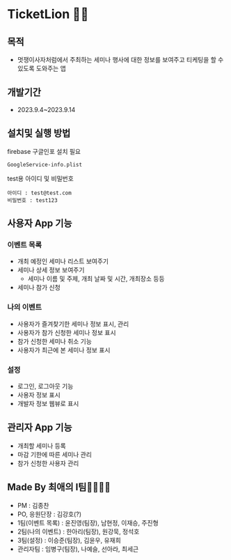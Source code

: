# TicketLion 🎫🦁

## 목적
- 멋쟁이사자처럼에서 주최하는 세미나 행사에 대한 정보를 보여주고 티케팅을 할 수 있도록 도와주는 앱

## 개발기간
- 2023.9.4~2023.9.14

## 설치및 실행 방법
firebase 구글인포 설치 필요
```
GoogleService-info.plist
```

test용 아이디 및 비밀번호
```
아이디 : test@test.com
비밀번호 : test123
```


## 사용자 App 기능
### 이벤트 목록
- 개최 예정인 세미나 리스트 보여주기
- 세미나 상세 정보 보여주기
    - 세미나 이름 및 주제, 개최 날짜 및 시간, 개최장소 등등
- 세미나 참가 신청

### 나의 이벤트
- 사용자가 즐겨찾기한 세미나 정보 표시, 관리
- 사용자가 참가 신청한 세미나 정보 표시
- 참가 신청한 세미나 취소 기능
- 사용자가 최근에 본 세미나 정보 표시

### 설정
- 로그인, 로그아웃 기능
- 사용자 정보 표시
- 개발자 정보 웹뷰로 표시


## 관리자 App 기능
- 개최할 세미나 등록
- 마감 기한에 따른 세미나 관리
- 참가 신청한 사용자 관리


## Made By 최애의 I팀👨‍👩‍👧‍👦
- PM : 김종찬
- PO, 응원단장 : 김강호(?)
- 1팀(이벤트 목록) : 윤진영(팀장), 남현정, 이재승, 주진형
- 2팀(나의 이벤트) : 한아리(팀장), 원강묵, 정석호
- 3팀(설정) : 이승준(팀장), 김윤우, 유재희
- 관리자팀 : 임병구(팀장), 나예슬, 선아라, 최세근
